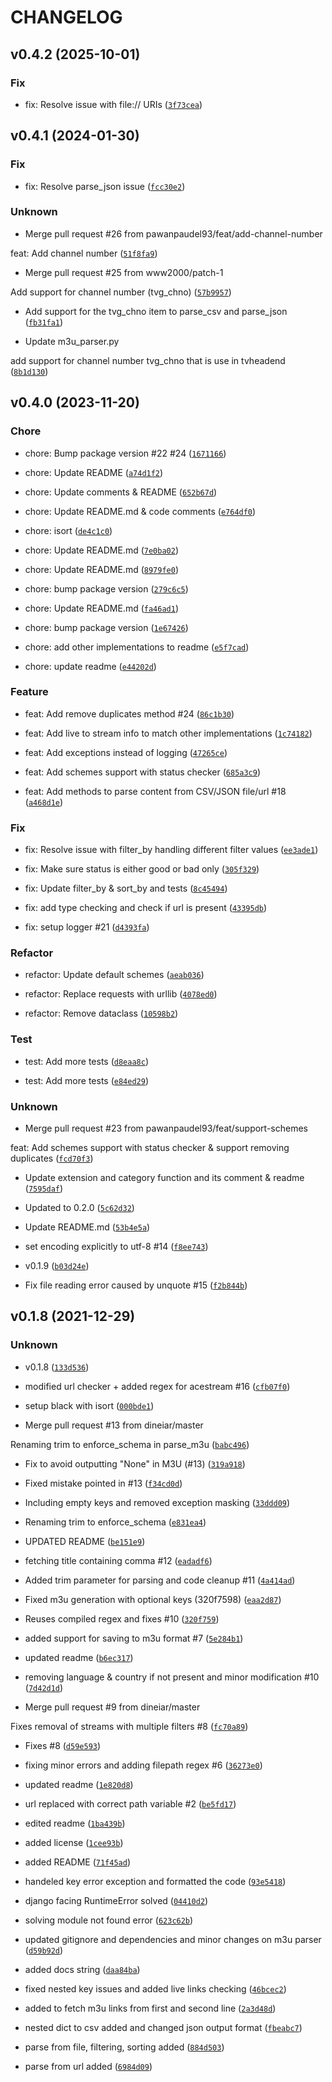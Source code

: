 # CHANGELOG

## v0.4.2 (2025-10-01)

### Fix

* fix: Resolve issue with file:// URIs ([`3f73cea`](https://github.com/pawanpaudel93/m3u-parser/commit/3f73cea45584ff7d9f32bb15307f95a7dafa271a))

## v0.4.1 (2024-01-30)

### Fix

* fix: Resolve parse_json issue ([`fcc30e2`](https://github.com/pawanpaudel93/m3u-parser/commit/fcc30e22e402266486dfcfd62a15fe795039f565))

### Unknown

* Merge pull request #26 from pawanpaudel93/feat/add-channel-number

feat: Add channel number ([`51f8fa9`](https://github.com/pawanpaudel93/m3u-parser/commit/51f8fa9fb894c751471da9b2ebe51428a9e69e94))

* Merge pull request #25 from www2000/patch-1

Add support for channel number (tvg_chno) ([`57b9957`](https://github.com/pawanpaudel93/m3u-parser/commit/57b9957fc883e5fb02a6ef42a101fe1eac238216))

* Add support for the tvg_chno item to parse_csv and parse_json ([`fb31fa1`](https://github.com/pawanpaudel93/m3u-parser/commit/fb31fa19d4b1e62af31427d227b9101a7bc3e2d7))

* Update m3u_parser.py

add support for channel number tvg_chno that is use in tvheadend ([`8b1d130`](https://github.com/pawanpaudel93/m3u-parser/commit/8b1d1300cf2b0f9d5b3112901a18954b5049a65d))

## v0.4.0 (2023-11-20)

### Chore

* chore: Bump package version #22 #24 ([`1671166`](https://github.com/pawanpaudel93/m3u-parser/commit/16711663ecd3826a6a4af416e145b0021f96ae6e))

* chore: Update README ([`a74d1f2`](https://github.com/pawanpaudel93/m3u-parser/commit/a74d1f29a10bf2bd0528afa1765d572bddb7ebb6))

* chore: Update comments &amp; README ([`652b67d`](https://github.com/pawanpaudel93/m3u-parser/commit/652b67d698103fd6c659379afa97fb3675d0a460))

* chore: Update README.md &amp; code comments ([`e764df0`](https://github.com/pawanpaudel93/m3u-parser/commit/e764df0445f6cfbb3fab2077a21578496261734d))

* chore: isort ([`de4c1c0`](https://github.com/pawanpaudel93/m3u-parser/commit/de4c1c077ab6133b04571aa3b813ff1e453073ba))

* chore: Update README.md ([`7e0ba02`](https://github.com/pawanpaudel93/m3u-parser/commit/7e0ba02dd13e769e0c375a0bbff5f9dea624d778))

* chore: Update README.md ([`8979fe0`](https://github.com/pawanpaudel93/m3u-parser/commit/8979fe0930a026f59839c847312191acfe61658e))

* chore: bump package version ([`279c6c5`](https://github.com/pawanpaudel93/m3u-parser/commit/279c6c572ec736a2dd57d1adb49540880f3d8363))

* chore: Update README.md ([`fa46ad1`](https://github.com/pawanpaudel93/m3u-parser/commit/fa46ad1d783da85e83054bc485666542389d5f83))

* chore: bump package version ([`1e67426`](https://github.com/pawanpaudel93/m3u-parser/commit/1e674264b5cc8cfe63c821e401cfc48bd7538e5c))

* chore: add other implementations to readme ([`e5f7cad`](https://github.com/pawanpaudel93/m3u-parser/commit/e5f7cad6a972a989d28dad107df02b27c919fafe))

* chore: update readme ([`e44202d`](https://github.com/pawanpaudel93/m3u-parser/commit/e44202de8f820c45c6b21469e2b5905357196535))

### Feature

* feat: Add remove duplicates method #24 ([`86c1b30`](https://github.com/pawanpaudel93/m3u-parser/commit/86c1b308b6007e2434755a089739580b288bea49))

* feat: Add live to stream info to match other implementations ([`1c74182`](https://github.com/pawanpaudel93/m3u-parser/commit/1c74182e88b82b0b0ee4a037748ef13cb443429e))

* feat: Add exceptions instead of logging ([`47265ce`](https://github.com/pawanpaudel93/m3u-parser/commit/47265ce68e51e440d1daff16e4c77c4caa4d8782))

* feat: Add schemes support with status checker ([`685a3c9`](https://github.com/pawanpaudel93/m3u-parser/commit/685a3c9e8277b897c4a22d7cdef582bf01fa473a))

* feat: Add methods to parse content from CSV/JSON file/url #18 ([`a468d1e`](https://github.com/pawanpaudel93/m3u-parser/commit/a468d1e06dc52cd1f072b2ef151c41a7451f41c3))

### Fix

* fix: Resolve issue with filter_by handling different filter values ([`ee3ade1`](https://github.com/pawanpaudel93/m3u-parser/commit/ee3ade1900b73010213d46c06bc6674728b23a84))

* fix: Make sure status is either good or bad only ([`305f329`](https://github.com/pawanpaudel93/m3u-parser/commit/305f3293ed00fe01a07b42571ccd9f7c8fcc97e3))

* fix: Update filter_by &amp; sort_by and tests ([`8c45494`](https://github.com/pawanpaudel93/m3u-parser/commit/8c454940a4aee5da5393e98bbbaeb59bcc617b69))

* fix: add type checking and check if url is present ([`43395db`](https://github.com/pawanpaudel93/m3u-parser/commit/43395db6edbcde3fda7e51f95503e84dbc770683))

* fix: setup logger #21 ([`d4393fa`](https://github.com/pawanpaudel93/m3u-parser/commit/d4393fa23b8d5e38d5539c55ea772800d3223e88))

### Refactor

* refactor: Update default schemes ([`aeab036`](https://github.com/pawanpaudel93/m3u-parser/commit/aeab036007143670f997f39aca5e59b8f4fecd4c))

* refactor: Replace requests with urllib ([`4078ed0`](https://github.com/pawanpaudel93/m3u-parser/commit/4078ed013e4a542427e89fcdee7ddf457b8701d1))

* refactor: Remove dataclass ([`10598b2`](https://github.com/pawanpaudel93/m3u-parser/commit/10598b225c28e9e995f2457877fa73475ff0c376))

### Test

* test: Add more tests ([`d8eaa8c`](https://github.com/pawanpaudel93/m3u-parser/commit/d8eaa8cddc2d06f116cf07eb378dbae79a29649c))

* test: Add more tests ([`e84ed29`](https://github.com/pawanpaudel93/m3u-parser/commit/e84ed299a39b6387731815c638d52f14b92b2231))

### Unknown

* Merge pull request #23 from pawanpaudel93/feat/support-schemes

feat: Add schemes support with status checker &amp; support removing duplicates ([`fcd70f3`](https://github.com/pawanpaudel93/m3u-parser/commit/fcd70f300781e06798e335046dba19d3f51b2363))

* Update extension and category function and its comment &amp; readme ([`7595daf`](https://github.com/pawanpaudel93/m3u-parser/commit/7595daf546e2aee50381fc0c1cbfd65c6bcd5b58))

* Updated to 0.2.0 ([`5c62d32`](https://github.com/pawanpaudel93/m3u-parser/commit/5c62d32802d3b1d68c847735444bdee375c055a3))

* Update README.md ([`53b4e5a`](https://github.com/pawanpaudel93/m3u-parser/commit/53b4e5afc51a8447402f033049cfc0d90bacf519))

* set encoding explicitly to utf-8 #14 ([`f8ee743`](https://github.com/pawanpaudel93/m3u-parser/commit/f8ee7431e791d97fce4460ba48d6526deb167b58))

* v0.1.9 ([`b03d24e`](https://github.com/pawanpaudel93/m3u-parser/commit/b03d24ef2d078f730ddee68729bd86e8c12b6eb2))

* Fix file reading error caused by unquote #15 ([`f2b844b`](https://github.com/pawanpaudel93/m3u-parser/commit/f2b844bb48e569291899380a154dde9a26c6c669))

## v0.1.8 (2021-12-29)

### Unknown

* v0.1.8 ([`133d536`](https://github.com/pawanpaudel93/m3u-parser/commit/133d536e28dd28a3f18cde54f39c5f6335e4e9b3))

* modified url checker + added regex for acestream #16 ([`cfb07f0`](https://github.com/pawanpaudel93/m3u-parser/commit/cfb07f0353d828380d44ee8869eed295b28b64db))

* setup black with isort ([`000bde1`](https://github.com/pawanpaudel93/m3u-parser/commit/000bde13656264ca93b445e4f3529ec7c376e5a7))

* Merge pull request #13 from dineiar/master

Renaming trim to enforce_schema in parse_m3u ([`babc496`](https://github.com/pawanpaudel93/m3u-parser/commit/babc496a77f29103a2536fde2a5fa1df40057ef0))

* Fix to avoid outputting &#34;None&#34; in M3U (#13) ([`319a918`](https://github.com/pawanpaudel93/m3u-parser/commit/319a918bc79ef2d47a0d07ec913ffaa28d3c37c6))

* Fixed mistake pointed in #13 ([`f34cd0d`](https://github.com/pawanpaudel93/m3u-parser/commit/f34cd0d7221260bbbda52b655b531de95eddcbab))

* Including empty keys and removed exception masking ([`33ddd09`](https://github.com/pawanpaudel93/m3u-parser/commit/33ddd099effa945b7332069e9cc26c883093d0f4))

* Renaming trim to enforce_schema ([`e831ea4`](https://github.com/pawanpaudel93/m3u-parser/commit/e831ea42411e01ea9b1fe036c5853c8938a88ea0))

* UPDATED README ([`be151e9`](https://github.com/pawanpaudel93/m3u-parser/commit/be151e95d71a26aeea3f32755194c1e687cb2e78))

* fetching title containing comma #12 ([`eadadf6`](https://github.com/pawanpaudel93/m3u-parser/commit/eadadf69bc8521b2cf31c9b4ea7b8bc47edd3320))

* Added trim parameter for parsing and code cleanup #11 ([`4a414ad`](https://github.com/pawanpaudel93/m3u-parser/commit/4a414ad9cd143d4703d5e71c1d4d7d5a1885fdb7))

* Fixed m3u generation with optional keys (320f7598) ([`eaa2d87`](https://github.com/pawanpaudel93/m3u-parser/commit/eaa2d87a8f41766a080c7a674657d9de3d4fb589))

* Reuses compiled regex and fixes #10 ([`320f759`](https://github.com/pawanpaudel93/m3u-parser/commit/320f7598fb6450253b12d9ace362672557c2687b))

* added support for saving to m3u format #7 ([`5e284b1`](https://github.com/pawanpaudel93/m3u-parser/commit/5e284b18f0087f854a62522f239e1646d81fb972))

* updated readme ([`b6ec317`](https://github.com/pawanpaudel93/m3u-parser/commit/b6ec317e19ad0c6fd084f4a1d0a2bdf885572605))

* removing language &amp; country if not present and minor modification #10 ([`7d42d1d`](https://github.com/pawanpaudel93/m3u-parser/commit/7d42d1d23eebaf2aefea34e3ed424f5c99210f4c))

* Merge pull request #9 from dineiar/master

Fixes removal of streams with multiple filters #8 ([`fc70a89`](https://github.com/pawanpaudel93/m3u-parser/commit/fc70a897b7c2baded79f1a687c0fd73ac6644168))

* Fixes #8 ([`d59e593`](https://github.com/pawanpaudel93/m3u-parser/commit/d59e59357bc5d12bf248f2ac25d86fcd1780ec29))

* fixing minor errors and adding filepath regex #6 ([`36273e0`](https://github.com/pawanpaudel93/m3u-parser/commit/36273e0c3cdfd3fc595361947509c98e234920b7))

* updated readme ([`1e820d8`](https://github.com/pawanpaudel93/m3u-parser/commit/1e820d8e3e4269a417259f6f2a4b9b90b30f88f6))

* url replaced with correct path variable #2 ([`be5fd17`](https://github.com/pawanpaudel93/m3u-parser/commit/be5fd174bb955434499ff4eb4330a222c5631984))

* edited readme ([`1ba439b`](https://github.com/pawanpaudel93/m3u-parser/commit/1ba439b903e1428c759a4814eebb15ed1989fc7e))

* added license ([`1cee93b`](https://github.com/pawanpaudel93/m3u-parser/commit/1cee93b9c8d019378c72afd91953c008da60d041))

* added README ([`71f45ad`](https://github.com/pawanpaudel93/m3u-parser/commit/71f45ad7e2be5ca34b7cffd1baafce2f920ee0ef))

* handeled key error exception and formatted the code ([`93e5418`](https://github.com/pawanpaudel93/m3u-parser/commit/93e54186934cd2a2a19ba862952a1021b5e4c4cf))

* django facing RuntimeError solved ([`04410d2`](https://github.com/pawanpaudel93/m3u-parser/commit/04410d21fe8ecd683d3b8b91e556596d6b769ad5))

* solving module not found error ([`623c62b`](https://github.com/pawanpaudel93/m3u-parser/commit/623c62beabe689b0b340e688349067750eedbd49))

* updated gitignore and dependencies and minor changes on m3u parser ([`d59b92d`](https://github.com/pawanpaudel93/m3u-parser/commit/d59b92dfc68d092521c75e3069f54e3b2b9ae02f))

* added docs string ([`daa84ba`](https://github.com/pawanpaudel93/m3u-parser/commit/daa84bab599d4fb038aec741c6b9e4fd6f5705dd))

* fixed nested key issues and added live links checking ([`46bcec2`](https://github.com/pawanpaudel93/m3u-parser/commit/46bcec2ea8b32912ff9fe126650e7e6ad2a86b8c))

* added to fetch m3u links from first and second line ([`2a3d48d`](https://github.com/pawanpaudel93/m3u-parser/commit/2a3d48d2009bed540fa7d332af5dbe4b6f7265ed))

* nested dict to csv added and changed json output format ([`fbeabc7`](https://github.com/pawanpaudel93/m3u-parser/commit/fbeabc7cf155d59618d0c64f6c5cf73f5a00641a))

* parse from file, filtering, sorting added ([`884d503`](https://github.com/pawanpaudel93/m3u-parser/commit/884d50363eef77bf7d42c6df50e86d39ff504178))

* parse from url added ([`6984d09`](https://github.com/pawanpaudel93/m3u-parser/commit/6984d09fa852be95e607b773d4c49fe5d2116c75))
